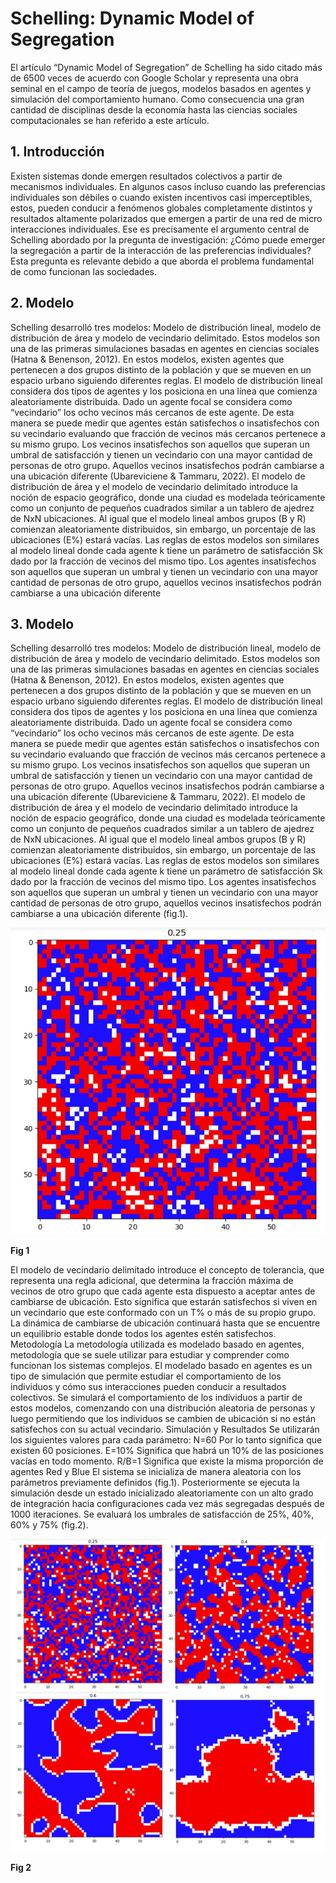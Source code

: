 # Schelling: Dynamic Model of Segregation

El artículo “Dynamic Model of Segregation” de Schelling ha sido citado más de 6500 veces de acuerdo con Google Scholar y representa una obra seminal en el campo de teoría de juegos, modelos basados en agentes y simulación del comportamiento humano. Como consecuencia una gran cantidad de disciplinas desde la economía hasta las ciencias sociales computacionales se han referido a este artículo. 


<a name="introducción"></a>
## 1. Introducción

Existen sistemas donde emergen resultados colectivos a partir de mecanismos individuales. En algunos casos incluso cuando las preferencias individuales son débiles o cuando existen incentivos casi imperceptibles, estos, pueden conducir a fenómenos globales completamente distintos y resultados altamente polarizados que emergen a partir de una red de micro interacciones individuales. 
Ese es precisamente el argumento central de Schelling abordado por la pregunta de investigación: ¿Cómo puede emerger la segregación a partir de la interacción de las preferencias individuales? Esta pregunta es relevante debido a que aborda el problema fundamental de como funcionan las sociedades.  

<a name="bibliotecas"></a>
## 2. Modelo

Schelling desarrolló tres modelos: Modelo de distribución lineal, modelo de distribución de área y modelo de vecindario delimitado. Estos modelos son una de las primeras simulaciones basadas en agentes en ciencias sociales (Hatna & Benenson, 2012). En estos modelos, existen agentes que pertenecen a dos grupos distinto de la población y que se mueven en un espacio urbano siguiendo diferentes reglas.
El modelo de distribución lineal considera dos tipos de agentes y los posiciona en una línea que comienza aleatoriamente distribuida. Dado un agente focal se considera como “vecindario” los ocho vecinos más cercanos de este agente. De esta manera se puede medir que agentes están satisfechos o insatisfechos con su vecindario evaluando que fracción de vecinos más cercanos pertenece a su mismo grupo. Los vecinos insatisfechos son aquellos que superan un umbral de satisfacción y tienen un vecindario con una mayor cantidad de personas de otro grupo. Aquellos vecinos insatisfechos podrán cambiarse a una ubicación diferente (Ubareviciene & Tammaru, 2022).
El modelo de distribución de área y el modelo de vecindario delimitado introduce la noción de espacio geográfico, donde una ciudad es modelada teóricamente como un conjunto de pequeños cuadrados similar a un tablero de ajedrez de NxN ubicaciones. Al igual que el modelo lineal ambos grupos (B y R) comienzan aleatoriamente distribuidos, sin embargo, un porcentaje de las ubicaciones (E%) estará vacías. Las reglas de estos modelos son similares al modelo lineal donde cada agente k tiene un parámetro de satisfacción Sk dado por la fracción de vecinos del mismo tipo. Los agentes insatisfechos son aquellos que superan un umbral y tienen un vecindario con una mayor cantidad de personas de otro grupo, aquellos vecinos insatisfechos podrán cambiarse a una ubicación diferente

## 3. Modelo

Schelling desarrolló tres modelos: Modelo de distribución lineal, modelo de distribución de área y modelo de vecindario delimitado. Estos modelos son una de las primeras simulaciones basadas en agentes en ciencias sociales (Hatna & Benenson, 2012). En estos modelos, existen agentes que pertenecen a dos grupos distinto de la población y que se mueven en un espacio urbano siguiendo diferentes reglas.
El modelo de distribución lineal considera dos tipos de agentes y los posiciona en una línea que comienza aleatoriamente distribuida. Dado un agente focal se considera como “vecindario” los ocho vecinos más cercanos de este agente. De esta manera se puede medir que agentes están satisfechos o insatisfechos con su vecindario evaluando que fracción de vecinos más cercanos pertenece a su mismo grupo. Los vecinos insatisfechos son aquellos que superan un umbral de satisfacción y tienen un vecindario con una mayor cantidad de personas de otro grupo. Aquellos vecinos insatisfechos podrán cambiarse a una ubicación diferente (Ubareviciene & Tammaru, 2022).
El modelo de distribución de área y el modelo de vecindario delimitado introduce la noción de espacio geográfico, donde una ciudad es modelada teóricamente como un conjunto de pequeños cuadrados similar a un tablero de ajedrez de NxN ubicaciones. Al igual que el modelo lineal ambos grupos (B y R) comienzan aleatoriamente distribuidos, sin embargo, un porcentaje de las ubicaciones (E%) estará vacías. Las reglas de estos modelos son similares al modelo lineal donde cada agente k tiene un parámetro de satisfacción Sk dado por la fracción de vecinos del mismo tipo. Los agentes insatisfechos son aquellos que superan un umbral y tienen un vecindario con una mayor cantidad de personas de otro grupo, aquellos vecinos insatisfechos podrán cambiarse a una ubicación diferente (fig.1). 


![Screenshot](Imagenes/25.jpg)

**Fig 1**

El modelo de vecindario delimitado introduce el concepto de tolerancia, que representa una regla adicional, que determina la fracción máxima de vecinos de otro grupo que cada agente esta dispuesto a aceptar antes de cambiarse de ubicación. Esto significa que estarán satisfechos si viven en un vecindario que este conformado con un T% o más de su propio grupo. La dinámica de cambiarse de ubicación continuará hasta que se encuentre un equilibrio estable donde todos los agentes estén satisfechos.
Metodología
La metodología utilizada es modelado basado en agentes, metodología que se suele utilizar para estudiar y comprender como funcionan los sistemas complejos. El modelado basado en agentes es un tipo de simulación que permite estudiar el comportamiento de los individuos y cómo sus interacciones pueden conducir a resultados colectivos. Se simulará el comportamiento de los individuos a partir de estos modelos, comenzando con una distribución aleatoria de personas y luego permitiendo que los individuos se cambien de ubicación si no están satisfechos con su actual vecindario.
Simulación y Resultados
Se utilizarán los siguientes valores para cada parámetro:
	N=60     	Por lo tanto significa que existen 60 posiciones.
	E=10% 	Significa que habrá un 10% de las posiciones vacías en todo momento.
	R/B=1     	Significa que existe la misma proporción de agentes Red y Blue
El sistema se inicializa de manera aleatoria con los parámetros previamente definidos (fig.1). Posteriormente se ejecuta la simulación desde un estado inicializado aleatoriamente con un alto grado de integración hacia configuraciones cada vez más segregadas después de 1000 iteraciones. Se evaluará los umbrales de satisfacción de 25%, 40%, 60% y 75% (fig.2).

![Screenshot](Imagenes/Resumen.png)

**Fig 2**
